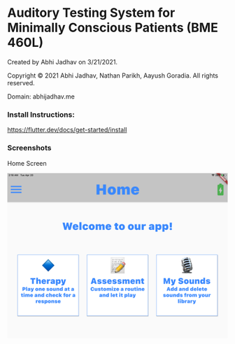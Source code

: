 # Auditory Testing System for Minimally Conscious Patients (BME 460L) 

Created by Abhi Jadhav on 3/21/2021.

Copyright © 2021 Abhi Jadhav, Nathan Parikh, Aayush Goradia. All rights reserved.

Domain: abhijadhav.me

### Install Instructions: 
https://flutter.dev/docs/get-started/install

### Screenshots 
Home Screen

![plot](./screenshots/homescreen.PNG)
